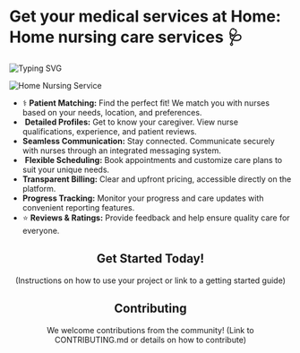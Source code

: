 <!-- Project Title -->
<h1>Get your medical services at Home: Home nursing care services 🩺</h1>

<img src="https://readme-typing-svg.demolab.com/?lines=Never settle for anything less than exceptional care+%F0%9F%8F%AA" alt="Typing SVG">

![Home Nursing Service](https://drmoamenada.com/wp-content/uploads/2022/01/Home-Nursing-Service-Dr.-Moamen-Nada.jpg)
<ul>
  <li>‍⚕️ <strong>Patient Matching:</strong> Find the perfect fit! We match you with nurses based on your needs, location, and preferences.</li>
  <li>️ <strong>Detailed Profiles:</strong> Get to know your caregiver. View nurse qualifications, experience, and patient reviews.</li>
  <li><strong>Seamless Communication:</strong> Stay connected. Communicate securely with nurses through an integrated messaging system.</li>
  <li>️ <strong>Flexible Scheduling:</strong> Book appointments and customize care plans to suit your unique needs.</li>
  <li><strong>Transparent Billing:</strong> Clear and upfront pricing, accessible directly on the platform.</li>
  <li><strong>Progress Tracking:</strong> Monitor your progress and care updates with convenient reporting features.</li>
  <li>⭐ <strong>Reviews & Ratings:</strong> Provide feedback and help ensure quality care for everyone.</li>
</ul>

<!-- Getting Started Section -->
<h2 align="center">Get Started Today!</h2>
<p align="center">(Instructions on how to use your project or link to a getting started guide)</p>

<!-- Contributing Section -->
<h2 align="center">Contributing</h2>
<p align="center">We welcome contributions from the community! (Link to CONTRIBUTING.md or details on how to contribute)</p>
